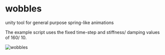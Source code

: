 # wobbles
unity tool for general purpose spring-like animations

The example script uses the fixed time-step and stiffness/ damping values of 160/ 10.

![wobbles](https://user-images.githubusercontent.com/23469925/151717319-6b3dfdb5-c99d-47ab-9a30-0f4903da52dd.gif)
